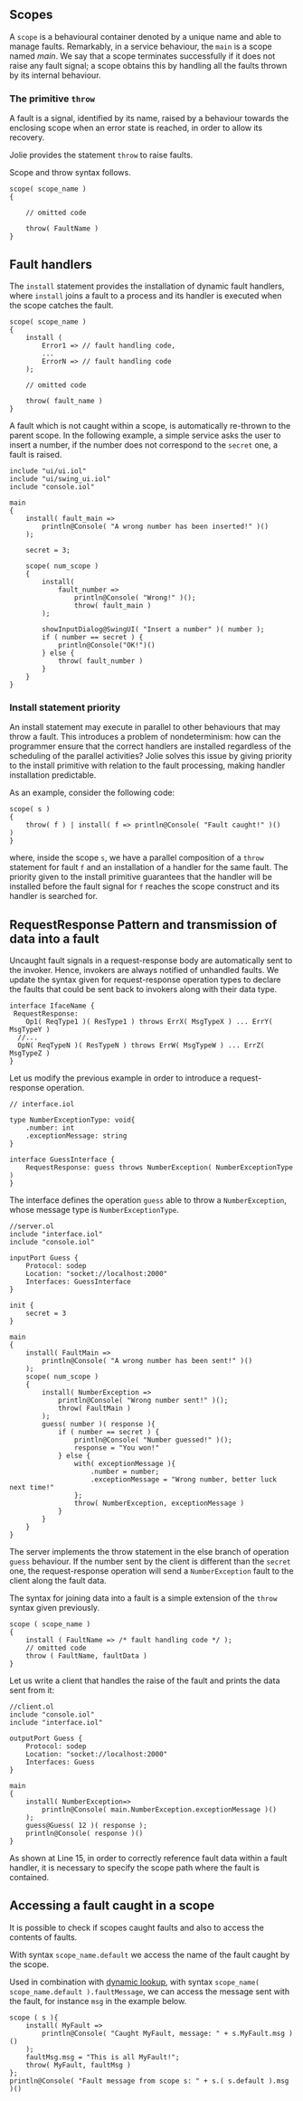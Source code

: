## Scopes
A `scope` is a behavioural container denoted by a unique name and able to manage faults. Remarkably, in a service behaviour, the `main` is a scope named _main_. We say that a scope terminates successfully if it does not raise any fault signal; a scope obtains this by handling all the faults thrown by its internal behaviour.

### The primitive `throw`
A fault is a signal, identified by its name, raised by a behaviour towards the enclosing scope when an error state is reached, in order to allow its recovery.

Jolie provides the statement `throw` to raise faults.

Scope and throw syntax follows.

```text
scope( scope_name )
{

    // omitted code

    throw( FaultName )
}
```

## Fault handlers

The `install` statement provides the installation of dynamic fault handlers, where `install` joins a fault to a process and its handler is executed when the scope catches the fault.

```text
scope( scope_name )
{
    install ( 
        Error1 => // fault handling code,
        ...
        ErrorN => // fault handling code
    );

    // omitted code

    throw( fault_name )
}
```

A fault which is not caught within a scope, is automatically re-thrown to the parent scope. In the following example, a simple service asks the user to insert a number, if the number does not correspond to the `secret` one, a fault is raised.

```text
include "ui/ui.iol"
include "ui/swing_ui.iol"
include "console.iol"

main
{    
    install( fault_main => 
        println@Console( "A wrong number has been inserted!" )()
    );

    secret = 3;

    scope( num_scope ) 
    {    
        install( 
            fault_number => 
                println@Console( "Wrong!" )();
                throw( fault_main )
        );

        showInputDialog@SwingUI( "Insert a number" )( number );
        if ( number == secret ) {
            println@Console("OK!")()
        } else {
            throw( fault_number )
        }
    }
}
```

### Install statement priority

An install statement may execute in parallel to other behaviours that may throw a fault. This introduces a problem of nondeterminism: how can the programmer ensure that the correct handlers are installed regardless of the scheduling of the parallel activities? Jolie solves this issue by giving priority to the install primitive with relation to the fault processing, making handler installation predictable.

As an example, consider the following code:

```text
scope( s )
{
    throw( f ) | install( f => println@Console( "Fault caught!" )()    )
}
```

where, inside the scope `s`, we have a parallel composition of a `throw` statement for fault `f` and an installation of a handler for the same fault. The priority given to the install primitive guarantees that the handler will be installed before the fault signal for `f` reaches the scope construct and its handler is searched for.

## RequestResponse Pattern and transmission of data into a fault

Uncaught fault signals in a request-response body are automatically sent to the invoker. Hence, invokers are always notified of unhandled faults. We update the syntax given for request-response operation types to declare the faults that could be sent back to invokers along with their data type.

```text
interface IfaceName {
 RequestResponse:
    Op1( ReqType1 )( ResType1 ) throws ErrX( MsgTypeX ) ... ErrY( MsgTypeY ) 
  //...
  OpN( ReqTypeN )( ResTypeN ) throws ErrW( MsgTypeW ) ... ErrZ( MsgTypeZ )
}
```

Let us modify the previous example in order to introduce a request-response operation.

```text
// interface.iol

type NumberExceptionType: void{
    .number: int
    .exceptionMessage: string
}

interface GuessInterface {
    RequestResponse: guess throws NumberException( NumberExceptionType )
}
```

The interface defines the operation `guess` able to throw a `NumberException`, whose message type is `NumberExceptionType`.

```text
//server.ol
include "interface.iol"
include "console.iol"

inputPort Guess {
    Protocol: sodep
    Location: "socket://localhost:2000"
    Interfaces: GuessInterface
}

init {
    secret = 3
}

main
{
    install( FaultMain =>
        println@Console( "A wrong number has been sent!" )()
    );
    scope( num_scope )
    {
        install( NumberException =>
            println@Console( "Wrong number sent!" )();
            throw( FaultMain )
        );
        guess( number )( response ){
            if ( number == secret ) {
                println@Console( "Number guessed!" )();
                response = "You won!"
            } else {
                with( exceptionMessage ){
                    .number = number;
                    .exceptionMessage = "Wrong number, better luck next time!"
                };
                throw( NumberException, exceptionMessage )
            }
        }
    }
}
```

The server implements the throw statement in the else branch of operation `guess` behaviour. If the number sent by the client is different than the `secret` one, the request-response operation will send a `NumberException` fault to the client along the fault data.

The syntax for joining data into a fault is a simple extension of the `throw` syntax given previously.

```text
scope ( scope_name )
{
    install ( FaultName => /* fault handling code */ );
    // omitted code
    throw ( FaultName, faultData )
}
```

Let us write a client that handles the raise of the fault and prints the data sent from it:

```text
//client.ol
include "console.iol"
include "interface.iol"

outputPort Guess {
    Protocol: sodep
    Location: "socket://localhost:2000"
    Interfaces: Guess
}

main
{
    install( NumberException=>
        println@Console( main.NumberException.exceptionMessage )()
    );
    guess@Guess( 12 )( response );
    println@Console( response )()
}
```

As shown at Line 15, in order to correctly reference fault data within a fault handler, it is necessary to specify the scope path where the fault is contained.

## Accessing a fault caught in a scope

It is possible to check if scopes caught faults and also to access the contents of faults.

With syntax `scope_name.default` we access the name of the fault caught by the scope.

Used in combination with [dynamic lookup](https://jolielang.gitbook.io/docs/basics/data_structures#dynamic-look-up), with syntax `scope_name( scope_name.default ).faultMessage`, we can access the message sent with the fault, for instance `msg` in the example below.

```text
scope ( s ){
    install( MyFault => 
        println@Console( "Caught MyFault, message: " + s.MyFault.msg )() 
    );
    faultMsg.msg = "This is all MyFault!";
    throw( MyFault, faultMsg )
};
println@Console( "Fault message from scope s: " + s.( s.default ).msg )()
```

